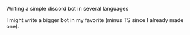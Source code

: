 Writing a simple discord bot in several languages

I might write a bigger bot in my favorite (minus TS since I already made one). 
